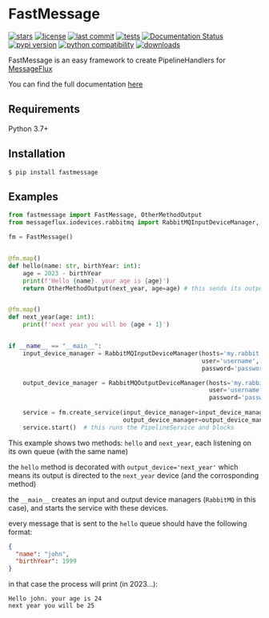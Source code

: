 # FastMessage

[![stars](https://badgen.net/github/stars/Avivsalem/FastMessage)](https://github.com/Avivsalem/FastMessage/stargazers)
[![license](https://badgen.net/github/license/Avivsalem/FastMessage/)](https://github.com/Avivsalem/FastMessage/blob/main/LICENSE)
[![last commit](https://badgen.net/github/last-commit/Avivsalem/FastMessage/main)](https://github.com/Avivsalem/FastMessage/commit/main)
[![tests](https://github.com/AvivSalem/FastMessage/actions/workflows/tests.yml/badge.svg)](https://github.com/AvivSalem/FastMessage/actions/workflows/tests.yml?query=branch%3Amain)
[![Documentation Status](https://readthedocs.org/projects/fastmessage/badge/?version=latest)](https://fastmessage.readthedocs.io/en/latest/?badge=latest)
[![pypi version](https://badgen.net/pypi/v/fastmessage)](https://pypi.org/project/fastmessage/)
[![python compatibility](https://badgen.net/pypi/python/FastMessage)](https://pypi.org/project/fastmessage/)
[![downloads](https://img.shields.io/pypi/dm/fastmessage)](https://pypi.org/project/fastmessage/)

FastMessage is an easy framework to create PipelineHandlers for [MessageFlux](https://messageflux.readthedocs.io)

You can find the full documentation [here](https://fastmessage.readthedocs.io/)

## Requirements

Python 3.7+

## Installation

```console
$ pip install fastmessage
```

## Examples

```python
from fastmessage import FastMessage, OtherMethodOutput
from messageflux.iodevices.rabbitmq import RabbitMQInputDeviceManager, RabbitMQOutputDeviceManager

fm = FastMessage()


@fm.map()  
def hello(name: str, birthYear: int):
    age = 2023 - birthYear
    print(f'Hello {name}. your age is {age}')
    return OtherMethodOutput(next_year, age=age) # this sends its outputs to 'next_year' method


@fm.map()
def next_year(age: int):
    print(f'next year you will be {age + 1}')


if __name__ == "__main__":
    input_device_manager = RabbitMQInputDeviceManager(hosts='my.rabbit.host',
                                                      user='username',
                                                      password='password')

    output_device_manager = RabbitMQOutputDeviceManager(hosts='my.rabbit.host',
                                                        user='username',
                                                        password='password')
    
    service = fm.create_service(input_device_manager=input_device_manager,
                                output_device_manager=output_device_manager)    
    service.start()  # this runs the PipelineService and blocks
```

This example shows two methods: ```hello``` and ```next_year```, each listening on its own queue 
(with the same name)

the ```hello``` method is decorated with ```output_device='next_year'``` which means its output is directed to the 
```next_year``` device (and the corrosponding method)

the ```__main__``` creates an input and output device managers (```RabbitMQ``` in this case), and starts the service 
with these devices.

every message that is sent to the ```hello``` queue should have the following format:
```json
{
  "name": "john",
  "birthYear": 1999
}
```

in that case the process will print (in 2023...):
```
Hello john. your age is 24
next year you will be 25
```


